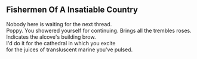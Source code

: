 Fishermen Of A Insatiable Country
---------------------------------
Nobody here is waiting for the next thread.  
Poppy. You showered yourself for continuing. Brings all the trembles roses.  
Indicates the alcove's building brow.  
I'd do it for the cathedral in which you excite  
for the juices of transluscent marine you've pulsed.  

